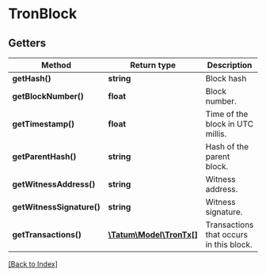 # TronBlock

## Getters

Method | Return type | Description | Notes
------------ | ------------- | ------------- | -------------
**getHash()** | **string** | Block hash | [optional]
**getBlockNumber()** | **float** | Block number. | [optional]
**getTimestamp()** | **float** | Time of the block in UTC millis. | [optional]
**getParentHash()** | **string** | Hash of the parent block. | [optional]
**getWitnessAddress()** | **string** | Witness address. | [optional]
**getWitnessSignature()** | **string** | Witness signature. | [optional]
**getTransactions()** | [**\Tatum\Model\TronTx[]**](TronTx.md) | Transactions that occurs in this block. | [optional]

[[Back to Index]](../index.md)
